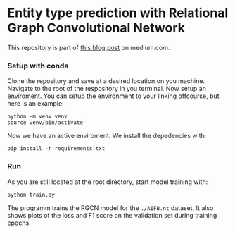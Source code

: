 # Entity type prediction with Relational Graph Convolutional Network

This repository is part of [this blog post](https://medium.com/@tls430/setup-for-entity-type-prediction-with-relational-graph-convolutional-network-pytorch-3554be0bfd5a) on medium.com.

### Setup with conda
Clone the repository and save at a desired location on you machine.
Navigate to the root of the respository in you terminal.
Now setup an enviroment.
You can setup the environment to your linking offcourse, but here is an example:
```
python -m venv venv
source venv/bin/activate
```
Now we have an active enviroment.
We install the depedencies with:
```
pip install -r requirements.txt
```

### Run
As you are still located at the root directory, start model training with:
```
python train.py
```
The programm trains the RGCN model for the `./AIFB.nt` dataset.
It also shows plots of the loss and F1 score on the validation set during training epochs.

